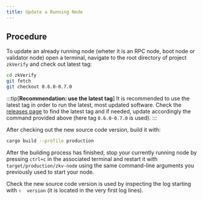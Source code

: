```yaml
---
title: Update a Running Node
---
```


## Procedure

To update an already running node (wheter it is an RPC node, boot node or validator node) open a terminal, navigate to the root directory of project `zkVerify` and check out latest tag:

```bash
cd zkVerify
git fetch
git checkout 0.6.0-0.7.0
```

:::tip[**Recommendation: use the latest tag**]
It is recommended to use the latest tag in order to run the latest, most updated software. Check the [releases page](https://github.com/HorizenLabs/compose-zkverify-simplified/releases) to find the latest tag and if needed, update accordingly the command provided above (here tag `0.6.0-0.7.0` is used).
:::

After checking out the new source code version, build it with:

```bash
cargo build --profile production
```

After the building process has finished, stop your currently running node by pressing `ctrl+c` in the associated terminal and restart it with `target/production/zkv-node` using the same command-line arguments you previously used to start your node.

Check the new source code version is used by inspecting the log starting with `✌️  version` (it is located in the very first log lines).
